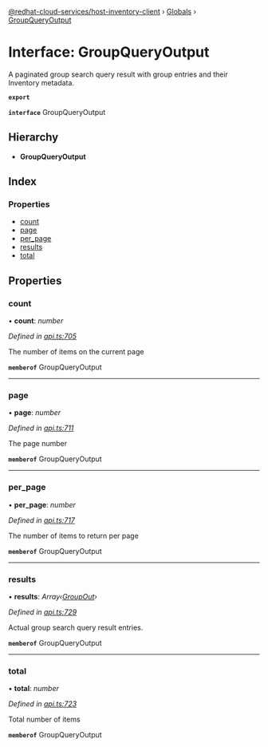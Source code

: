 [@redhat-cloud-services/host-inventory-client](../README.md) › [Globals](../globals.md) › [GroupQueryOutput](groupqueryoutput.md)

# Interface: GroupQueryOutput

A paginated group search query result with group entries and their Inventory metadata.

**`export`** 

**`interface`** GroupQueryOutput

## Hierarchy

* **GroupQueryOutput**

## Index

### Properties

* [count](groupqueryoutput.md#count)
* [page](groupqueryoutput.md#page)
* [per_page](groupqueryoutput.md#per_page)
* [results](groupqueryoutput.md#results)
* [total](groupqueryoutput.md#total)

## Properties

###  count

• **count**: *number*

*Defined in [api.ts:705](https://github.com/RedHatInsights/javascript-clients/blob/master/packages/host-inventory/api.ts#L705)*

The number of items on the current page

**`memberof`** GroupQueryOutput

___

###  page

• **page**: *number*

*Defined in [api.ts:711](https://github.com/RedHatInsights/javascript-clients/blob/master/packages/host-inventory/api.ts#L711)*

The page number

**`memberof`** GroupQueryOutput

___

###  per_page

• **per_page**: *number*

*Defined in [api.ts:717](https://github.com/RedHatInsights/javascript-clients/blob/master/packages/host-inventory/api.ts#L717)*

The number of items to return per page

**`memberof`** GroupQueryOutput

___

###  results

• **results**: *Array‹[GroupOut](groupout.md)›*

*Defined in [api.ts:729](https://github.com/RedHatInsights/javascript-clients/blob/master/packages/host-inventory/api.ts#L729)*

Actual group search query result entries.

**`memberof`** GroupQueryOutput

___

###  total

• **total**: *number*

*Defined in [api.ts:723](https://github.com/RedHatInsights/javascript-clients/blob/master/packages/host-inventory/api.ts#L723)*

Total number of items

**`memberof`** GroupQueryOutput
